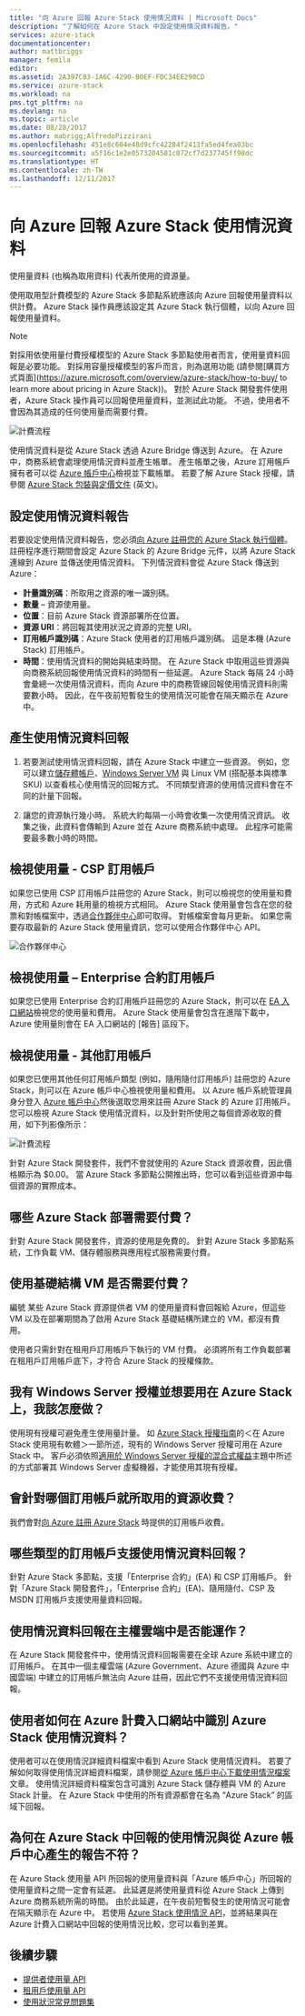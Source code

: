 ```yaml
---
title: "向 Azure 回報 Azure Stack 使用情況資料 | Microsoft Docs"
description: "了解如何在 Azure Stack 中設定使用情況資料報告。"
services: azure-stack
documentationcenter: 
author: mattbriggs
manager: femila
editor: 
ms.assetid: 2A397C83-1A6C-4290-B0EF-FDC34EE290CD
ms.service: azure-stack
ms.workload: na
pms.tgt_pltfrm: na
ms.devlang: na
ms.topic: article
ms.date: 08/28/2017
ms.author: mabrigg;AlfredoPizzirani
ms.openlocfilehash: 451e8c604e48d9cfc42284f2413fa5ed4fea03bc
ms.sourcegitcommit: a5f16c1e2e0573204581c072cf7d237745ff98dc
ms.translationtype: HT
ms.contentlocale: zh-TW
ms.lasthandoff: 12/11/2017
---
```

# <a name="report-azure-stack-usage-data-to-azure"></a>向 Azure 回報 Azure Stack 使用情況資料 

使用量資料 (也稱為取用資料) 代表所使用的資源量。 

使用取用型計費模型的 Azure Stack 多節點系統應該向 Azure 回報使用量資料以供計費。  Azure Stack 操作員應該設定其 Azure Stack 執行個體，以向 Azure 回報使用量資料。

> [!NOTE]
> 對採用依使用量付費授權模型的 Azure Stack 多節點使用者而言，使用量資料回報是必要功能。 對採用容量授權模型的客戶而言，則為選用功能 (請參閱[購買方式頁面](https://azure.microsoft.com/overview/azure-stack/how-to-buy/ to learn more about pricing in Azure Stack))。 對於 Azure Stack 開發套件使用者，Azure Stack 操作員可以回報使用量資料，並測試此功能。 不過，使用者不會因為其造成的任何使用量而需要付費。 


![計費流程](media/azure-stack-usage-reporting/billing-flow.png)

使用情況資料是從 Azure Stack 透過 Azure Bridge 傳送到 Azure。 在 Azure 中，商務系統會處理使用情況資料並產生帳單。 產生帳單之後，Azure 訂用帳戶擁有者可以從 [Azure 帳戶中心](https://account.windowsazure.com/Subscriptions)檢視並下載帳單。 若要了解 Azure Stack 授權，請參閱 [Azure Stack 包裝與定價文件](https://go.microsoft.com/fwlink/?LinkId=842847&clcid=0x409) \(英文\)。

## <a name="set-up-usage-data-reporting"></a>設定使用情況資料報告

若要設定使用情況資料報告，您必須[向 Azure 註冊您的 Azure Stack 執行個體](azure-stack-register.md)。 註冊程序進行期間會設定 Azure Stack 的 Azure Bridge 元件，以將 Azure Stack 連線到 Azure 並傳送使用情況資料。 下列情況資料會從 Azure Stack 傳送到 Azure：

- **計量識別碼**：所取用之資源的唯一識別碼。
- **數量** – 資源使用量。
- **位置**：目前 Azure Stack 資源部署所在位置。
- **資源 URI**：將回報其使用狀況之資源的完整 URI。
- **訂用帳戶識別碼**：Azure Stack 使用者的訂用帳戶識別碼。 這是本機 (Azure Stack) 訂用帳戶。
- **時間**：使用情況資料的開始與結束時間。 在 Azure Stack 中取用這些資源與向商務系統回報使用情況資料的時間有一些延遲。 Azure Stack 每隔 24 小時會彙總一次使用情況資料，而向 Azure 中的商務管線回報使用情況資料則需要數小時。 因此，在午夜前短暫發生的使用情況可能會在隔天顯示在 Azure 中。

## <a name="generate-usage-data-reporting"></a>產生使用情況資料回報

1. 若要測試使用情況資料回報，請在 Azure Stack 中建立一些資源。 例如，您可以建立[儲存體帳戶](azure-stack-provision-storage-account.md)、[Windows Server VM](azure-stack-provision-vm.md) 與 Linux VM (搭配基本與標準 SKU) 以查看核心使用情況的回報方式。 不同類型資源的使用情況資料會在不同的計量下回報。

2. 讓您的資源執行幾小時。 系統大約每隔一小時會收集一次使用情況資訊。 收集之後，此資料會傳輸到 Azure 並在 Azure 商務系統中處理。 此程序可能需要最多數小時的時間。

## <a name="view-usage---csp-subscriptions"></a>檢視使用量 - CSP 訂用帳戶

如果您已使用 CSP 訂用帳戶註冊您的 Azure Stack，則可以檢視您的使用量和費用，方式和 Azure 耗用量的檢視方式相同。 Azure Stack 使用量會包含在您的發票和對帳檔案中，透過[合作夥伴中心](https://partnercenter.microsoft.com/partner/home)即可取得。 對帳檔案會每月更新。 如果您需要存取最新的 Azure Stack 使用量資訊，您可以使用合作夥伴中心 API。

   ![合作夥伴中心](media/azure-stack-usage-reporting/partner-center.png)


## <a name="view-usage--enterprise-agreement-subscriptions"></a>檢視使用量 – Enterprise 合約訂用帳戶

如果您已使用 Enterprise 合約訂用帳戶註冊您的 Azure Stack，則可以在 [EA 入口網站](https://ea.azure.com/)檢視您的使用量和費用。 Azure Stack 使用量會包含在進階下載中，Azure 使用量則會在 EA 入口網站的 [報告] 區段下。 

## <a name="view-usage--other-subscriptions"></a>檢視使用量 - 其他訂用帳戶

如果您已使用其他任何訂用帳戶類型 (例如，隨用隨付訂用帳戶) 註冊您的 Azure Stack，則可以在 Azure 帳戶中心檢視使用量和費用。 以 Azure 帳戶系統管理員身分登入 [Azure 帳戶中心](https://account.windowsazure.com/Subscriptions)然後選取您用來註冊 Azure Stack 的 Azure 訂用帳戶。 您可以檢視 Azure Stack 使用情況資料，以及針對所使用之每個資源收取的費用，如下列影像所示：

   ![計費流程](media/azure-stack-usage-reporting/pricing-details.png)

針對 Azure Stack 開發套件，我們不會就使用的 Azure Stack 資源收費，因此價格顯示為 $0.00。 當 Azure Stack 多節點公開推出時，您可以看到這些資源中每個資源的實際成本。

## <a name="which-azure-stack-deployments-are-charged"></a>哪些 Azure Stack 部署需要付費？

針對 Azure Stack 開發套件，資源的使用是免費的。 針對 Azure Stack 多節點系統，工作負載 VM、儲存體服務與應用程式服務需要付費。

## <a name="are-users-charged-for-the-infrastructure-vms"></a>使用基礎結構 VM 是否需要付費？

編號 某些 Azure Stack 資源提供者 VM 的使用量資料會回報給 Azure，但這些 VM 以及在部署期間為了啟用 Azure Stack 基礎結構所建立的 VM，都沒有費用。  

使用者只需針對在租用戶訂用帳戶下執行的 VM 付費。 必須將所有工作負載部署在租用戶訂用帳戶底下，才符合 Azure Stack 的授權條款。

## <a name="i-have-a-windows-server-license-i-want-to-use-on-azure-stack-how-do-i-do-it"></a>我有 Windows Server 授權並想要用在 Azure Stack 上，我該怎麼做？

使用現有授權可避免產生使用量計量。 如 [Azure Stack 授權指南](https://go.microsoft.com/fwlink/?LinkId=851536&clcid=0x409)的＜在 Azure Stack 使用現有軟體＞一節所述，現有的 Windows Server 授權可用在 Azure Stack 中。 客戶必須依照[適用於 Windows Server 授權的混合式權益](https://docs.microsoft.com/azure/virtual-machines/windows/hybrid-use-benefit-licensing)主題中所述的方式部署其 Windows Server 虛擬機器，才能使用其現有授權。

## <a name="which-subscription-is-charged-for-the-resources-consumed"></a>會針對哪個訂用帳戶就所取用的資源收費？
我們會對[向 Azure 註冊 Azure Stack](azure-stack-register.md) 時提供的訂用帳戶收費。

## <a name="what-types-of-subscriptions-are-supported-for-usage-data-reporting"></a>哪些類型的訂用帳戶支援使用情況資料回報？

針對 Azure Stack 多節點，支援「Enterprise 合約」(EA) 和 CSP 訂用帳戶。 針對「Azure Stack 開發套件」，「Enterprise 合約」(EA)、隨用隨付、CSP 及 MSDN 訂用帳戶支援使用量資料回報。

## <a name="does-usage-data-reporting-work-in-sovereign-clouds"></a>使用情況資料回報在主權雲端中是否能運作？

在 Azure Stack 開發套件中，使用情況資料回報需要在全球 Azure 系統中建立的訂用帳戶。 在其中一個主權雲端 (Azure Government、Azure 德國與 Azure 中國雲端) 中建立的訂用帳戶無法向 Azure 註冊，因此它們不支援使用情況資料回報。

## <a name="how-can-users-identify-azure-stack-usage-data-in-the-azure-billing-portal"></a>使用者如何在 Azure 計費入口網站中識別 Azure Stack 使用情況資料？

使用者可以在使用情況詳細資料檔案中看到 Azure Stack 使用情況資料。 若要了解如何取得使用情況詳細資料檔案，請參閱[從 Azure 帳戶中心下載使用情況檔案](https://docs.microsoft.com/azure/billing/billing-download-azure-invoice-daily-usage-date#download-usage-from-the-account-center-csv)文章。 使用情況詳細資料檔案包含可識別 Azure Stack 儲存體與 VM 的 Azure Stack 計量。 在 Azure Stack 中使用的所有資源都會在名為 “Azure Stack” 的區域下回報。

## <a name="why-doesnt-the-usage-reported-in-azure-stack-match-the-report-generated-from-azure-account-center"></a>為何在 Azure Stack 中回報的使用情況與從 Azure 帳戶中心產生的報告不符？

在 Azure Stack 使用量 API 所回報的使用量資料與「Azure 帳戶中心」所回報的使用量資料之間一定會有延遲。 此延遲是將使用量資料從 Azure Stack 上傳到 Azure 商務系統所需的時間。 由於此延遲，在午夜前短暫發生的使用情況可能會在隔天顯示在 Azure 中。 若使用 [Azure Stack 使用情況 API](azure-stack-provider-resource-api.md)，並將結果與在 Azure 計費入口網站中回報的使用情況比較，您可以看到差異。

## <a name="next-steps"></a>後續步驟

* [提供者使用量 API](azure-stack-provider-resource-api.md)  
* [租用戶使用量 API](azure-stack-tenant-resource-usage-api.md)
* [使用狀況常見問題集](azure-stack-usage-related-faq.md)
